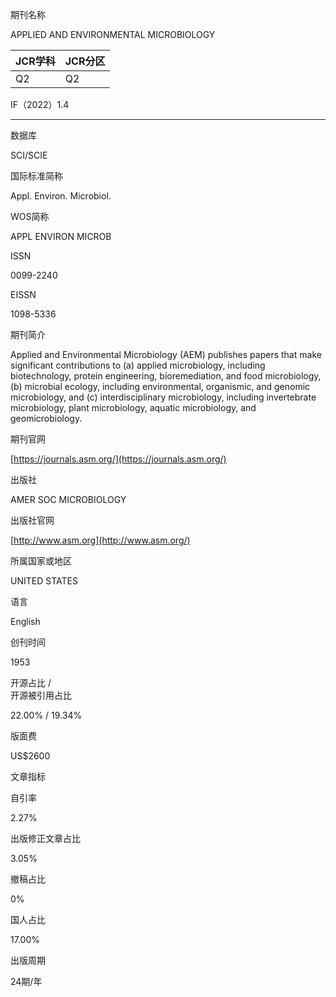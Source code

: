 期刊名称

APPLIED AND ENVIRONMENTAL MICROBIOLOGY

| JCR学科 | JCR分区 |
| --- | --- |
| Q2 | Q2 |
IF（2022）1.4
___

数据库

SCI/SCIE

国际标准简称

Appl. Environ. Microbiol.

WOS简称

APPL ENVIRON MICROB

ISSN

0099-2240

EISSN

1098-5336

期刊简介

Applied and Environmental Microbiology (AEM) publishes papers that make significant contributions to (a) applied microbiology, including biotechnology, protein engineering, bioremediation, and food microbiology, (b) microbial ecology, including environmental, organismic, and genomic microbiology, and (c) interdisciplinary microbiology, including invertebrate microbiology, plant microbiology, aquatic microbiology, and geomicrobiology.

期刊官网

[https://journals.asm.org/](https://journals.asm.org/)

出版社

AMER SOC MICROBIOLOGY

出版社官网

[http://www.asm.org](http://www.asm.org/)

所属国家或地区

UNITED STATES

语言

English

创刊时间

1953

开源占比 /  
开源被引用占比

22.00% / 19.34%

版面费

US$2600

文章指标

自引率

2.27%

出版修正文章占比

3.05%

撤稿占比

0%

国人占比

17.00%

出版周期

24期/年